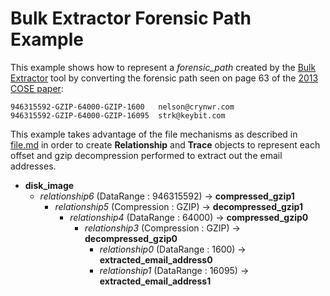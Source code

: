 # Bulk Extractor Forensic Path Example

This example shows how to represent a *forensic_path* created by the 
[Bulk Extractor](https://github.com/simsong/bulk_extractor) tool by
converting the forensic path seen on page 63 of
the [2013 COSE paper](https://github.com/simsong/bulk_extractor/blob/master/doc/2013.COSE.bulk_extractor.pdf):

```
946315592-GZIP-64000-GZIP-1600   nelson@crynwr.com
946315592-GZIP-64000-GZIP-16095  strk@keybit.com
```

This example takes advantage of the file mechanisms as described in
[file.md](file.md) in order to create **Relationship** and **Trace** objects 
to represent each offset and gzip decompression performed to
extract out the email addresses. 

- **disk_image**
    - *relationship6* (DataRange : 946315592) -> **compressed_gzip1**
        - *relationship5* (Compression : GZIP) -> **decompressed_gzip1**
            - *relationship4* (DataRange : 64000) -> **compressed_gzip0**
                - *relationship3* (Compression : GZIP)  -> **decompressed_gzip0**
                    - *relationship0* (DataRange : 1600) -> **extracted_email_address0**
                    - *relationship1* (DataRange : 16095) -> **extracted_email_address1**

